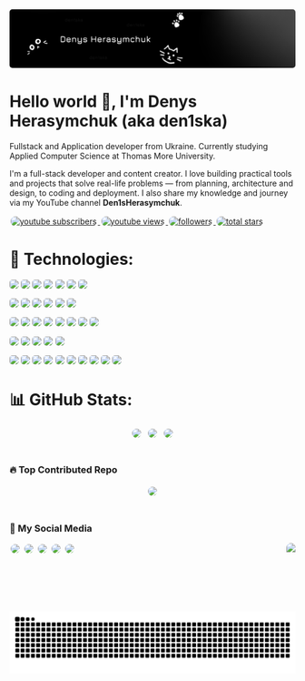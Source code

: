 
<img src="./src/github.png" style="margin: 0.1px; border-radius: 5px"/>

<h1>Hello world 👋, I'm Denys Herasymchuk (aka den1ska)</h1>
<p>Fullstack and Application developer from Ukraine. Currently studying Applied Computer Science at Thomas More University.</p>

I'm a full-stack developer and content creator. I love building practical tools and projects that solve real-life problems — from planning, architecture and design, to coding and deployment. I also share my knowledge and journey via my YouTube channel **Den1sHerasymchuk**.

<p align="left">
  <a href="https://www.youtube.com/c/Den1sHerasymchuk?sub_confirmation=1">
     <img alt="youtube subscribers" title="Subscribe to my YouTube channel" src="https://custom-icon-badges.demolab.com/youtube/channel/subscribers/Den1sHerasymchuk?color=%23E05D44&label=SUBSCRIBE&logo=video&logoColor=white&style=for-the-badge&labelColor=CE4630" style="border-radius: 8px; margin: 2px;"/>
  </a>
  <a href="https://www.youtube.com/c/Den1sHerasymchuk">
     <img alt="youtube views" title="YouTube views" src="https://custom-icon-badges.demolab.com/youtube/channel/views/Den1sHerasymchuk?color=%23E1AD0E&logo=eye&logoColor=white&style=for-the-badge&labelColor=C79600" style="border-radius: 8px; margin: 2px;"/>
  </a>
  <a href="https://github.com/DenysHerasymchuk?tab=followers">
     <img alt="followers" title="Follow me on Github" src="https://custom-icon-badges.demolab.com/github/followers/DenysHerasymchuk?color=236ad3&labelColor=1155ba&style=for-the-badge&logo=person-add&label=Follow&logoColor=white" style="border-radius: 8px; margin: 2px;"/>
  </a>
  <a href="https://github.com/DenysHerasymchuk?tab=repositories&sort=stargazers">
     <img alt="total stars" title="Total stars on GitHub" src="https://custom-icon-badges.demolab.com/github/stars/DenysHerasymchuk?color=55960c&style=for-the-badge&labelColor=488207&logo=star" style="border-radius: 8px; margin: 2px;"/>
  </a>
</p>

# 🍔 Technologies:

<p align="left">
  <img src="https://img.shields.io/badge/Python-3670A0?style=for-the-badge&logo=python&logoColor=ffdd54" style="margin: 0.1px; border-radius: 5px"/>
  <img src="https://img.shields.io/badge/Java-%23ED8B00.svg?style=for-the-badge&logo=openjdk&logoColor=white" style="margin: 0.1px; border-radius: 5px"/>
  <img src="https://img.shields.io/badge/PHP-%23777BB4.svg?style=for-the-badge&logo=php&logoColor=white" style="margin: 0.1px; border-radius: 5px"/>
  <img src="https://img.shields.io/badge/Flask-%23000.svg?style=for-the-badge&logo=flask&logoColor=white" style="margin: 0.1px; border-radius: 5px"/>
  <img src="https://img.shields.io/badge/Django-%23092E20.svg?style=for-the-badge&logo=django&logoColor=white" style="margin: 0.1px; border-radius: 5px"/>
  <img src="https://img.shields.io/badge/FastAPI-005571?style=for-the-badge&logo=fastapi" style="margin: 0.1px; border-radius: 5px"/>
  <img src="https://img.shields.io/badge/.NET-5C2D91?style=for-the-badge&logo=.net&logoColor=white" style="margin: 0.1px; border-radius: 5px"/>
</p>

<p align="left">
  <img src="https://img.shields.io/badge/MySQL-4479A1.svg?style=for-the-badge&logo=mysql&logoColor=white" style="margin: 0.1px; border-radius: 5px"/>
  <img src="https://img.shields.io/badge/PostgreSQL-%23316192.svg?style=for-the-badge&logo=postgresql&logoColor=white" style="margin: 0.1px; border-radius: 5px"/>
  <img src="https://img.shields.io/badge/SQLite-%2307405e.svg?style=for-the-badge&logo=sqlite&logoColor=white" style="margin: 0.1px; border-radius: 5px"/>
  <img src="https://img.shields.io/badge/MongoDB-%234ea94b.svg?style=for-the-badge&logo=mongodb&logoColor=white" style="margin: 0.1px; border-radius: 5px"/>
  <img src="https://img.shields.io/badge/Redis-%23DD0031.svg?style=for-the-badge&logo=redis&logoColor=white" style="margin: 0.1px; border-radius: 5px"/>
  <img src="https://img.shields.io/badge/Cassandra-%231287B1.svg?style=for-the-badge&logo=apache-cassandra&logoColor=white" style="margin: 0.1px; border-radius: 5px"/>
</p>

<p align="left">
  <img src="https://img.shields.io/badge/AWS-%23FF9900.svg?style=for-the-badge&logo=amazon-aws&logoColor=white" style="margin: 0.1px; border-radius: 5px"/>
  <img src="https://img.shields.io/badge/Azure-%230072C6.svg?style=for-the-badge&logo=microsoftazure&logoColor=white" style="margin: 0.1px; border-radius: 5px"/>
  <img src="https://img.shields.io/badge/Cloudflare-F38020?style=for-the-badge&logo=Cloudflare&logoColor=white" style="margin: 0.1px; border-radius: 5px"/>
  <img src="https://img.shields.io/badge/Netlify-%23000000.svg?style=for-the-badge&logo=netlify&logoColor=#00C7B7" style="margin: 0.1px; border-radius: 5px"/>
  <img src="https://img.shields.io/badge/Vercel-%23000000.svg?style=for-the-badge&logo=vercel&logoColor=white" style="margin: 0.1px; border-radius: 5px"/>
  <img src="https://img.shields.io/badge/Docker-%230db7ed.svg?style=for-the-badge&logo=docker&logoColor=white" style="margin: 0.1px; border-radius: 5px"/>
  <img src="https://img.shields.io/badge/GitHub%20Actions-%232671E5.svg?style=for-the-badge&logo=githubactions&logoColor=white" style="margin: 0.1px; border-radius: 5px"/>
  <img src="https://img.shields.io/badge/GitLab%20CI-%23181717.svg?style=for-the-badge&logo=gitlab&logoColor=white" style="margin: 0.1px; border-radius: 5px"/>
</p>

<p align="left">
  <img src="https://img.shields.io/badge/NumPy-%23013243.svg?style=for-the-badge&logo=numpy&logoColor=white" style="margin: 0.1px; border-radius: 5px"/>
  <img src="https://img.shields.io/badge/Pandas-%23150458.svg?style=for-the-badge&logo=pandas&logoColor=white" style="margin: 0.1px; border-radius: 5px"/>
  <img src="https://img.shields.io/badge/OpenCV-%23white.svg?style=for-the-badge&logo=opencv&logoColor=white" style="margin: 0.1px; border-radius: 5px"/>
  <img src="https://img.shields.io/badge/PyTorch-%23EE4C2C.svg?style=for-the-badge&logo=PyTorch&logoColor=white" style="margin: 0.1px; border-radius: 5px"/>
  <img src="https://img.shields.io/badge/TensorFlow-%23FF6F00.svg?style=for-the-badge&logo=TensorFlow&logoColor=white" style="margin: 0.1px; border-radius: 5px"/>
</p>

<p align="left">
  <img src="https://img.shields.io/badge/Git-%23F05033.svg?style=for-the-badge&logo=git&logoColor=white" style="margin: 0.1px; border-radius: 5px"/>
  <img src="https://img.shields.io/badge/GitHub-%23121011.svg?style=for-the-badge&logo=github&logoColor=white" style="margin: 0.1px; border-radius: 5px"/>
  <img src="https://img.shields.io/badge/PowerShell-%235391FE.svg?style=for-the-badge&logo=powershell&logoColor=white" style="margin: 0.1px; border-radius: 5px"/>
  <img src="https://img.shields.io/badge/Bash-%23121011.svg?style=for-the-badge&logo=gnu-bash&logoColor=white" style="margin: 0.1px; border-radius: 5px"/>
  <img src="https://img.shields.io/badge/WordPress-%23117AC9.svg?style=for-the-badge&logo=WordPress&logoColor=white" style="margin: 0.1px; border-radius: 5px"/>
  <img src="https://img.shields.io/badge/Notion-%23000000.svg?style=for-the-badge&logo=notion&logoColor=white" style="margin: 0.1px; border-radius: 5px"/>
  <img src="https://img.shields.io/badge/Jira-%230A0FFF.svg?style=for-the-badge&logo=jira&logoColor=white" style="margin: 0.1px; border-radius: 5px"/>
  <img src="https://img.shields.io/badge/Arduino-00979D.svg?style=for-the-badge&logo=arduino&logoColor=white" style="margin: 0.1px; border-radius: 5px"/>
  <img src="https://img.shields.io/badge/Raspberry_Pi-C51A4A?style=for-the-badge&logo=Raspberry-Pi" style="margin: 0.1px; border-radius: 5px"/>
  <img src="https://img.shields.io/badge/Cisco-%23049fd9.svg?style=for-the-badge&logo=cisco&logoColor=black" style="margin: 0.1px; border-radius: 5px"/>
</p>


# 📊 GitHub Stats:
<p align="center">
  <img src="https://github-readme-stats.vercel.app/api?username=DenysHerasymchuk&theme=dark&hide_border=false&include_all_commits=true&count_private=true" style="border-radius: 8px; margin: 4px;"/>

  <img src="https://nirzak-streak-stats.vercel.app/?user=DenysHerasymchuk&theme=dark&hide_border=false" style="border-radius: 8px; margin: 4px;"/>

  <img src="https://github-readme-stats.vercel.app/api/top-langs/?username=DenysHerasymchuk&theme=dark&hide_border=false&include_all_commits=true&count_private=true&layout=compact" style="border-radius: 8px; margin: 4px;"/>
</p>

#

### 🔥 Top Contributed Repo
<p align="center">
  <img src="https://github-contributor-stats.vercel.app/api?username=DenysHerasymchuk&limit=5&theme=dark&combine_all_yearly_contributions=true" style="border-radius: 8px; margin: 4px;"/>
</p>

#

### 🎴 My Social Media

<img align="right" height="120" src="https://i.pinimg.com/originals/d1/96/46/d196463938585dde9b86bffc6cf27ee5.gif" style="border-radius: 20px;"/>

<div align="left">
  <a href="https://www.youtube.com/@Den1sHerasymchuk"><img src="https://img.shields.io/static/v1?message=Youtube&logo=youtube&label=&color=FF0000&logoColor=white&labelColor=&style=for-the-badge" height="35" style="border-radius: 8px; margin: 2px;" /></a>
  <a href="https://www.instagram.com/den1skalol"><img src="https://img.shields.io/static/v1?message=Instagram&logo=instagram&label=&color=E4405F&logoColor=white&labelColor=&style=for-the-badge" height="35" style="border-radius: 8px; margin: 2px;" /></a>
  <a href="#"><img src="https://img.shields.io/static/v1?message=Twitch&logo=twitch&label=&color=9146FF&logoColor=white&labelColor=&style=for-the-badge" height="35" style="border-radius: 8px; margin: 2px;" /></a>
  <a href="#"><img src="https://img.shields.io/static/v1?message=Discord&logo=discord&label=&color=7289DA&logoColor=white&labelColor=&style=for-the-badge" height="35" style="border-radius: 8px; margin: 2px;" /></a>
  <a href="mailto:den_mailofficial@proton.me"><img src="https://img.shields.io/static/v1?message=EMAIL&logo=proton&label=&color=6c4bff&logoColor=white&labelColor=&style=for-the-badge" height="35" style="border-radius: 8px; margin: 2px;" /></a>
</div>

###

<picture>
  <source media="(prefers-color-scheme: dark)" srcset="https://raw.githubusercontent.com/DenysHerasymchuk/DenysHerasymchuk/output/github-snake-dark.svg" />
  <source media="(prefers-color-scheme: light)" srcset="https://raw.githubusercontent.com/DenysHerasymchuk/DenysHerasymchuk/output/github-snake.svg" />
  <img alt="github-snake" src="https://raw.githubusercontent.com/DenysHerasymchuk/DenysHerasymchuk/output/github-snake.svg" />
</picture>
